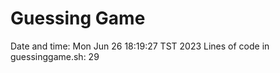 # Guessing Game

Date and time: Mon Jun 26 18:19:27 TST 2023
Lines of code in guessinggame.sh:      29
